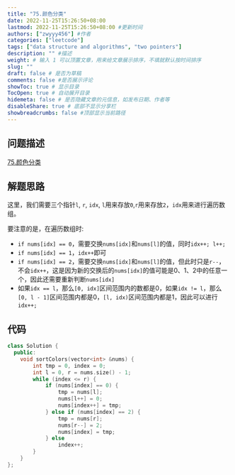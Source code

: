 ```yaml
---
title: "75.颜色分类"
date: 2022-11-25T15:26:50+08:00
lastmod: 2022-11-25T15:26:50+08:00 #更新时间
authors: ["zwyyy456"] #作者
categories: ["leetcode"]
tags: ["data structure and algorithms", "two pointers"]
description: "" #描述
weight: # 输入 1 可以顶置文章，用来给文章展示排序，不填就默认按时间排序
slug: ""
draft: false # 是否为草稿
comments: false #是否展示评论
showToc: true # 显示目录
TocOpen: true # 自动展开目录
hidemeta: false # 是否隐藏文章的元信息，如发布日期、作者等
disableShare: true # 底部不显示分享栏
showbreadcrumbs: false #顶部显示当前路径
---
```

## 问题描述
[75.颜色分类](https://leetcode.cn/problems/sort-colors/)

## 解题思路
这里，我们需要三个指针`l`, `r`, `idx`, `l`用来存放`0`,`r`用来存放`2`，`idx`用来进行遍历数组。

要注意的是，在遍历数组时:
- `if nums[idx] == 0`，需要交换`nums[idx]`和`nums[l]`的值，同时`idx++; l++;`
- `if nums[idx] == 1`，`idx++`即可
- `if nums[idx] == 2`，需要交换`nums[idx]`和`nums[l]`的值，但此时只是`r--`，不会`idx++`，这是因为新的交换后的`nums[idx]`的值可能是0、1、2中的任意一个，因此还需要重新判断`nums[idx]`
- 如果`idx == l`，那么`[0, idx]`区间范围内的数都是0，如果`idx != l`，那么`[0, l - 1]`区间范围内都是0，`[l, idx)`区间范围内都是1，因此可以进行`idx++;`

## 代码
```cpp
class Solution {
  public:
    void sortColors(vector<int> &nums) {
        int tmp = 0, index = 0;
        int l = 0, r = nums.size() - 1;
        while (index <= r) {
            if (nums[index] == 0) {
                tmp = nums[l];
                nums[l++] = 0;
                nums[index++] = tmp;
            } else if (nums[index] == 2) {
                tmp = nums[r];
                nums[r--] = 2;
                nums[index] = tmp;
            } else
                index++;
        }
    }
};
```




